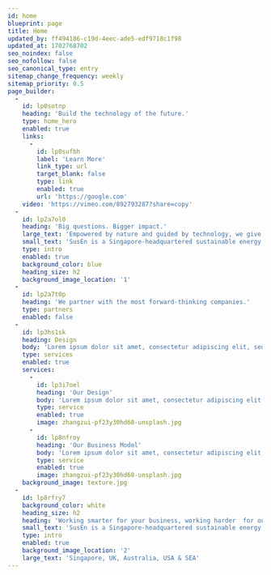 ```yaml
---
id: home
blueprint: page
title: Home
updated_by: ff494186-c19d-4eec-ade5-edf9718c1f98
updated_at: 1702768702
seo_noindex: false
seo_nofollow: false
seo_canonical_type: entry
sitemap_change_frequency: weekly
sitemap_priority: 0.5
page_builder:
  -
    id: lp0sotnp
    heading: 'Build the technology of the future.'
    type: home_hero
    enabled: true
    links:
      -
        id: lp0sufbh
        label: 'Learn More'
        link_type: url
        target_blank: false
        type: link
        enabled: true
        url: 'https://google.com'
    video: 'https://vimeo.com/892793287?share=copy'
  -
    id: lp2a7ol0
    heading: 'Big questions. Bigger impact.'
    large_text: 'Empowered by nature and guided by technology, we give businesses the blueprint for sustainable energy solutions.'
    small_text: 'SusEn is a Singapore-headquartered sustainable energy management company designed to change the way we power, store, and manage energy. Utilising its power electronics technology, which includes proprietary hardware and software, it offers clients the value proposition of sustainable energy solutions at domestic and SME business scale.'
    type: intro
    enabled: true
    background_color: blue
    heading_size: h2
    background_image_location: '1'
  -
    id: lp2a7t0p
    heading: 'We partner with the most forward-thinking companies.'
    type: partners
    enabled: false
  -
    id: lp3hs1sk
    heading: Design
    body: 'Lorem ipsum dolor sit amet, consectetur adipiscing elit, sed do eiusmod tempor incididunt ut labore et dolore magna aliqua.'
    type: services
    enabled: true
    services:
      -
        id: lp3i7oel
        heading: 'Our Design'
        body: 'Lorem ipsum dolor sit amet, consectetur adipiscing elit, sed do eiusmod tempor incididunt ut labore et dolore magna aliqua. Ut enim ad minim veniam, quis nostrud exercitation ullamco laboris nisi ut aliquip ex ea commodo consequat.'
        type: service
        enabled: true
        image: zhangzui-pf23y30hd68-unsplash.jpg
      -
        id: lp8nfroy
        heading: 'Our Business Model'
        body: 'Lorem ipsum dolor sit amet, consectetur adipiscing elit, sed do eiusmod tempor incididunt ut labore et dolore magna aliqua. Ut enim ad minim veniam, quis nostrud exercitation ullamco laboris nisi ut aliquip ex ea commodo consequat.'
        type: service
        enabled: true
        image: zhangzui-pf23y30hd68-unsplash.jpg
    background_image: texture.jpg
  -
    id: lp8rfry7
    background_color: white
    heading_size: h2
    heading: 'Working smarter for your business, working harder  for our planet.'
    small_text: 'SusEn is a Singapore-headquartered sustainable energy management company designed to change the way we power, store, and manage energy. Utilising its power electronics technology, which includes proprietary hardware and software, it offers clients the value proposition of sustainable energy solutions at domestic and SME business scale.'
    type: intro
    enabled: true
    background_image_location: '2'
    large_text: 'Singapore, UK, Australia, USA & SEA'
---
```

